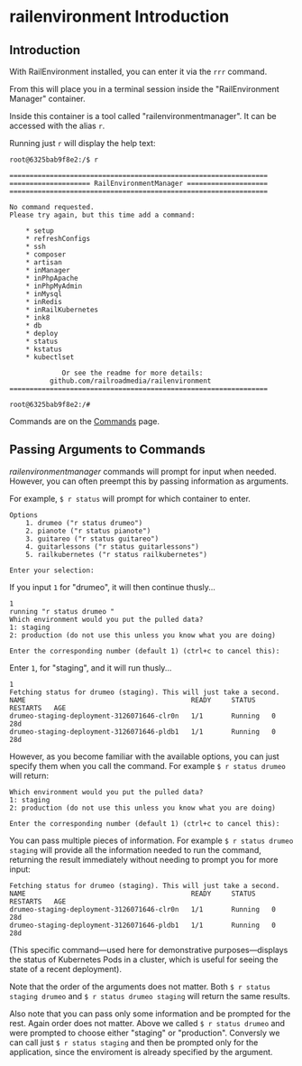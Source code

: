 railenvironment Introduction
=

Introduction
-

With RailEnvironment installed, you can enter it via the `rrr` command.

From this will place you in a terminal session inside the "RailEnvironment Manager" container.

Inside this container is a tool called "railenvironmentmanager". It can be accessed with the alias `r`.

Running just `r` will display the help text:

    root@6325bab9f8e2:/$ r

    ================================================================
    ==================== RailEnvironmentManager ====================
    ================================================================

    No command requested.
    Please try again, but this time add a command:

        * setup
        * refreshConfigs
        * ssh
        * composer
        * artisan
        * inManager
        * inPhpApache
        * inPhpMyAdmin
        * inMysql
        * inRedis
        * inRailKubernetes
        * ink8
        * db
        * deploy
        * status
        * kstatus
        * kubectlset

                 Or see the readme for more details:
              github.com/railroadmedia/railenvironment
    ================================================================

    root@6325bab9f8e2:/#

Commands are on the [Commands](../../commands) page.

Passing Arguments to Commands
-

*railenvironmentmanager* commands will prompt for input when needed. However, you can often preempt this by passing information as arguments.

For example, `$ r status` will prompt for which container to enter.

    Options
        1. drumeo ("r status drumeo")
        2. pianote ("r status pianote")
        3. guitareo ("r status guitareo")
        4. guitarlessons ("r status guitarlessons")
        5. railkubernetes ("r status railkubernetes")

    Enter your selection:

If you input `1` for "drumeo", it will then continue thusly...

    1
    running "r status drumeo "
    Which environment would you put the pulled data?
    1: staging
    2: production (do not use this unless you know what you are doing)

    Enter the corresponding number (default 1) (ctrl+c to cancel this):

Enter `1`, for "staging", and it will run thusly...

    1
    Fetching status for drumeo (staging). This will just take a second.
    NAME                                         READY     STATUS    RESTARTS   AGE
    drumeo-staging-deployment-3126071646-clr0n   1/1       Running   0          28d
    drumeo-staging-deployment-3126071646-pldb1   1/1       Running   0          28d

However, as you become familiar with the available options, you can just specify them when you call the command. For example `$ r status drumeo` will return:

    Which environment would you put the pulled data?
    1: staging
    2: production (do not use this unless you know what you are doing)

    Enter the corresponding number (default 1) (ctrl+c to cancel this):

You can pass multiple pieces of information. For example `$ r status drumeo staging` will provide all the information needed to run the command, returning the result immediately without needing to prompt you for more input:

    Fetching status for drumeo (staging). This will just take a second.
    NAME                                         READY     STATUS    RESTARTS   AGE
    drumeo-staging-deployment-3126071646-clr0n   1/1       Running   0          28d
    drumeo-staging-deployment-3126071646-pldb1   1/1       Running   0          28d

(This specific command—used here for demonstrative purposes—displays the status of Kubernetes Pods in a cluster, which is useful for seeing the state of a recent deployment).

Note that the order of the arguments does not matter. Both `$ r status staging drumeo` and `$ r status drumeo staging` will return the same results.

Also note that you can pass only some information and be prompted for the rest. Again order does not matter. Above we called `$ r status drumeo` and were prompted to choose either "staging" or "production". Conversly we can call just `$ r status staging` and then be prompted only for the application, since the enviroment is already specified by the argument.